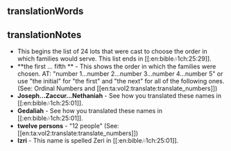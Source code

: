 ## translationWords


## translationNotes

* This begins the list of 24 lots that were cast to choose the order in which families would serve.  This list ends in [[:en:bible:notes:1ch:25:29]].
* **the first ... fifth ** - This shows the order in which the families were chosen.  AT: "number 1...number 2...number 3...number 4...number 5" or use "the initial" for "the first" and "the next" for all of the following ones. (See: Ordinal Numbers and [[en:ta:vol2:translate:translate_numbers]])
* **Joseph...Zaccur...Nethaniah** - See how you translated these names in [[:en:bible:notes:1ch:25:01]].
* **Gedaliah** - See how you translated these names in [[:en:bible:notes:1ch:25:01]].
* **twelve persons** - "12 people" (See: [[en:ta:vol2:translate:translate_numbers]])
* **Izri** - This name is spelled Zeri in [[:en:bible:notes:1ch:25:01]].
